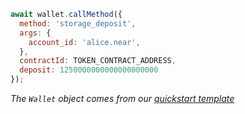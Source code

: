 ```js
await wallet.callMethod({
  method: 'storage_deposit',
  args: {
    account_id: 'alice.near',
  },
  contractId: TOKEN_CONTRACT_ADDRESS,
  deposit: 1250000000000000000000
});
```
_The `Wallet` object comes from our [quickstart template](https://github.com/near-examples/hello-near-examples/blob/main/frontend/near-wallet.js)_ 